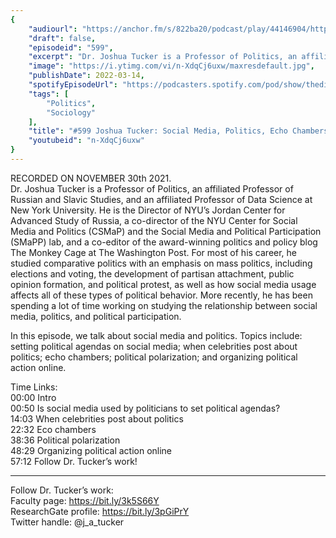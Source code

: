 ```yaml
---
{
	"audiourl": "https://anchor.fm/s/822ba20/podcast/play/44146904/https%3A%2F%2Fd3ctxlq1ktw2nl.cloudfront.net%2Fstaging%2F2021-10-30%2F9254e8af-642a-5365-5d9d-9cef75652187.m4a",
	"draft": false,
	"episodeid": "599",
	"excerpt": "Dr. Joshua Tucker is a Professor of Politics, an affiliated Professor of Russian and Slavic Studies, and an affiliated Professor of Data Science at New York University.  He is the Director of NYU’s Jordan Center for Advanced Study of Russia, a co-director of the NYU Center for Social Media and Politics (CSMaP) and the Social Media and Political Participation (SMaPP) lab, and a co-editor of the award-winning politics and policy blog The Monkey Cage at The Washington Post. For most of his career, he studied comparative politics with an emphasis on mass politics, including elections and voting, the development of partisan attachment, public opinion formation, and political protest, as well as how social media usage affects all of these types of political behavior. More recently, he has been spending a lot of time working on studying the relationship between social media, politics, and political participation.",
	"image": "https://i.ytimg.com/vi/n-XdqCj6uxw/maxresdefault.jpg",
	"publishDate": 2022-03-14,
	"spotifyEpisodeUrl": "https://podcasters.spotify.com/pod/show/thedissenter/episodes/599-Joshua-Tucker-Social-Media--Politics--Echo-Chambers--and-Organizing-Political-Action-Online-e1b1ooo",
	"tags": [
		"Politics",
		"Sociology"
	],
	"title": "#599 Joshua Tucker: Social Media, Politics, Echo Chambers, and Organizing Political Action Online",
	"youtubeid": "n-XdqCj6uxw"
}
---
```

RECORDED ON NOVEMBER 30th 2021.  
Dr. Joshua Tucker is a Professor of Politics, an affiliated Professor of Russian and Slavic Studies, and an affiliated Professor of Data Science at New York University.  He is the Director of NYU’s Jordan Center for Advanced Study of Russia, a co-director of the NYU Center for Social Media and Politics (CSMaP) and the Social Media and Political Participation (SMaPP) lab, and a co-editor of the award-winning politics and policy blog The Monkey Cage at The Washington Post. For most of his career, he studied comparative politics with an emphasis on mass politics, including elections and voting, the development of partisan attachment, public opinion formation, and political protest, as well as how social media usage affects all of these types of political behavior. More recently, he has been spending a lot of time working on studying the relationship between social media, politics, and political participation.

In this episode, we talk about social media and politics. Topics include: setting political agendas on social media; when celebrities post about politics; echo chambers; political polarization; and organizing political action online.

Time Links:  
<time>00:00</time> Intro  
<time>00:50</time> Is social media used by politicians to set political agendas?  
<time>14:03</time> When celebrities post about politics  
<time>22:32</time> Eco chambers  
<time>38:36</time> Political polarization  
<time>48:29</time> Organizing political action online  
<time>57:12</time> Follow Dr. Tucker’s work!

---

Follow Dr. Tucker’s work:  
Faculty page: https://bit.ly/3k5S66Y  
ResearchGate profile: https://bit.ly/3pGiPrY  
Twitter handle: @j_a_tucker
